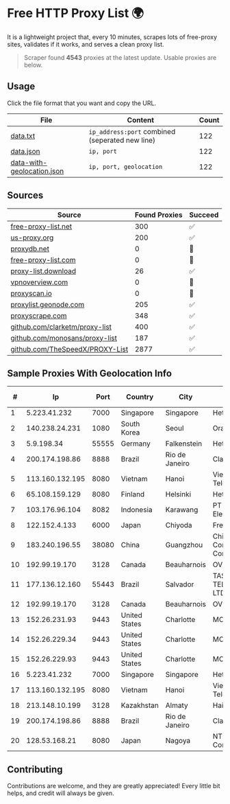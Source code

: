 
# Free HTTP Proxy List 🌍

It is a lightweight project that, every 10 minutes, scrapes lots of free-proxy sites, validates if it works, and serves a clean proxy list.


> Scraper found **4543** proxies at the latest update. Usable proxies are below.

## Usage

Click the file format that you want and copy the URL.


|File|Content|Count|
|----|-------|-----|
|[data.txt](https://raw.githubusercontent.com/themiralay/Proxy-List-World/master/data.txt)|`ip_address:port` combined (seperated new line)|122|
|[data.json](https://raw.githubusercontent.com/themiralay/Proxy-List-World/master/data.json)|`ip, port`|122|
|[data-with-geolocation.json](https://raw.githubusercontent.com/themiralay/Proxy-List-World/master/data-with-geolocation.json)|`ip, port, geolocation`|122|

## Sources

|Source|Found Proxies|Succeed|
|------|-------------|-------|
|[free-proxy-list.net](https://free-proxy-list.net)|300|✅|
|[us-proxy.org](https://www.us-proxy.org)|200|✅|
|[proxydb.net](http://proxydb.net)|0|🚫|
|[free-proxy-list.com](https://free-proxy-list.com/?page=&port=&type%5B%5D=http&type%5B%5D=https&up_time=0&search=Search)|0|🚫|
|[proxy-list.download](https://www.proxy-list.download/HTTP)|26|✅|
|[vpnoverview.com](https://vpnoverview.com/privacy/anonymous-browsing/free-proxy-servers)|0|🚫|
|[proxyscan.io](https://www.proxyscan.io)|0|🚫|
|[proxylist.geonode.com](https://proxylist.geonode.com/api/proxy-list?limit=300&page=1&sort_by=lastChecked&sort_type=desc&protocols=http,https)|205|✅|
|[proxyscrape.com](https://api.proxyscrape.com/v2/?request=displayproxies&protocol=http&timeout=10000&country=all&ssl=all&anonymity=all)|348|✅|
|[github.com/clarketm/proxy-list](https://raw.githubusercontent.com/clarketm/proxy-list/master/proxy-list-raw.txt)|400|✅|
|[github.com/monosans/proxy-list](https://raw.githubusercontent.com/monosans/proxy-list/main/proxies/http.txt)|187|✅|
|[github.com/TheSpeedX/PROXY-List](https://raw.githubusercontent.com/TheSpeedX/PROXY-List/master/http.txt)|2877|✅|


## Sample Proxies With Geolocation Info

|#|Ip|Port|Country|City|Internet Service Provider|
|-|--|----|-------|----|-------------------------|
|1|5.223.41.232|7000|Singapore|Singapore|Hetzner Online GmbH|
|2|140.238.24.231|1080|South Korea|Seoul|Oracle Corporation|
|3|5.9.198.34|55555|Germany|Falkenstein|Hetzner Online GmbH|
|4|200.174.198.86|8888|Brazil|Rio de Janeiro|Claro S.A|
|5|113.160.132.195|8080|Vietnam|Hanoi|VietNam Post and Telecom Corporation|
|6|65.108.159.129|8080|Finland|Helsinki|Hetzner Online GmbH|
|7|103.176.96.104|8082|Indonesia|Karawang|PT Global Sarana Elektronika|
|8|122.152.4.133|6000|Japan|Chiyoda|FreeBit Co., Ltd.|
|9|183.240.196.55|38080|China|Guangzhou|China Mobile Communications Corporation|
|10|192.99.19.170|3128|Canada|Beauharnois|OVH SAS|
|11|177.136.12.160|55443|Brazil|Salvador|TASCOM TELECOMUNICAÇÕES LTDA|
|12|192.99.19.170|3128|Canada|Beauharnois|OVH SAS|
|13|152.26.231.93|9443|United States|Charlotte|MCNC|
|14|152.26.229.34|9443|United States|Charlotte|MCNC|
|15|152.26.229.93|9443|United States|Charlotte|MCNC|
|16|5.223.41.232|7000|Singapore|Singapore|Hetzner Online GmbH|
|17|113.160.132.195|8080|Vietnam|Hanoi|VietNam Post and Telecom Corporation|
|18|213.148.10.199|3128|Kazakhstan|Almaty|Haicom Limited|
|19|200.174.198.86|8888|Brazil|Rio de Janeiro|Claro S.A|
|20|128.53.168.21|8080|Japan|Nagoya|NTT PC Communications, Inc.|



## Contributing

Contributions are welcome, and they are greatly appreciated! Every
little bit helps, and credit will always be given.

